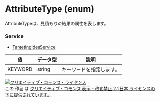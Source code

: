 # AttributeType (enum)
AttributeTypeは、見積もりの結果の属性を表します。
### Service
+ [TargetingIdeaService](../services/TargetingIdeaService.md)

| 値 | データ型 | 説明 | 
|---|---|---|
| KEYWORD| string| キーワードを指定します。 |
<a rel="license" href="http://creativecommons.org/licenses/by-nd/2.1/jp/"><img alt="クリエイティブ・コモンズ・ライセンス" style="border-width:0" src="https://i.creativecommons.org/l/by-nd/2.1/jp/88x31.png" /></a><br />この 作品 は <a rel="license" href="http://creativecommons.org/licenses/by-nd/2.1/jp/">クリエイティブ・コモンズ 表示 - 改変禁止 2.1 日本 ライセンスの下に提供されています。</a>
